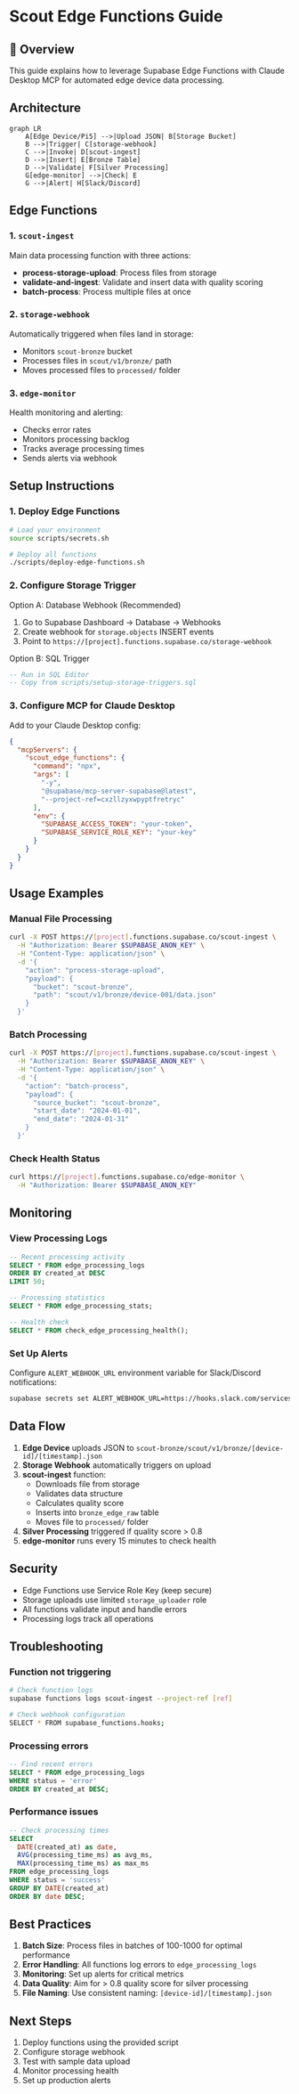 # Scout Edge Functions Guide

## 🚀 Overview

This guide explains how to leverage Supabase Edge Functions with Claude Desktop MCP for automated edge device data processing.

## Architecture

```mermaid
graph LR
    A[Edge Device/Pi5] -->|Upload JSON| B[Storage Bucket]
    B -->|Trigger| C[storage-webhook]
    C -->|Invoke| D[scout-ingest]
    D -->|Insert| E[Bronze Table]
    D -->|Validate| F[Silver Processing]
    G[edge-monitor] -->|Check| E
    G -->|Alert| H[Slack/Discord]
```

## Edge Functions

### 1. `scout-ingest`
Main data processing function with three actions:
- **process-storage-upload**: Process files from storage
- **validate-and-ingest**: Validate and insert data with quality scoring
- **batch-process**: Process multiple files at once

### 2. `storage-webhook`
Automatically triggered when files land in storage:
- Monitors `scout-bronze` bucket
- Processes files in `scout/v1/bronze/` path
- Moves processed files to `processed/` folder

### 3. `edge-monitor`
Health monitoring and alerting:
- Checks error rates
- Monitors processing backlog
- Tracks average processing times
- Sends alerts via webhook

## Setup Instructions

### 1. Deploy Edge Functions

```bash
# Load your environment
source scripts/secrets.sh

# Deploy all functions
./scripts/deploy-edge-functions.sh
```

### 2. Configure Storage Trigger

Option A: Database Webhook (Recommended)
1. Go to Supabase Dashboard → Database → Webhooks
2. Create webhook for `storage.objects` INSERT events
3. Point to `https://[project].functions.supabase.co/storage-webhook`

Option B: SQL Trigger
```sql
-- Run in SQL Editor
-- Copy from scripts/setup-storage-triggers.sql
```

### 3. Configure MCP for Claude Desktop

Add to your Claude Desktop config:
```json
{
  "mcpServers": {
    "scout_edge_functions": {
      "command": "npx",
      "args": [
        "-y",
        "@supabase/mcp-server-supabase@latest",
        "--project-ref=cxzllzyxwpyptfretryc"
      ],
      "env": {
        "SUPABASE_ACCESS_TOKEN": "your-token",
        "SUPABASE_SERVICE_ROLE_KEY": "your-key"
      }
    }
  }
}
```

## Usage Examples

### Manual File Processing
```bash
curl -X POST https://[project].functions.supabase.co/scout-ingest \
  -H "Authorization: Bearer $SUPABASE_ANON_KEY" \
  -H "Content-Type: application/json" \
  -d '{
    "action": "process-storage-upload",
    "payload": {
      "bucket": "scout-bronze",
      "path": "scout/v1/bronze/device-001/data.json"
    }
  }'
```

### Batch Processing
```bash
curl -X POST https://[project].functions.supabase.co/scout-ingest \
  -H "Authorization: Bearer $SUPABASE_ANON_KEY" \
  -H "Content-Type: application/json" \
  -d '{
    "action": "batch-process",
    "payload": {
      "source_bucket": "scout-bronze",
      "start_date": "2024-01-01",
      "end_date": "2024-01-31"
    }
  }'
```

### Check Health Status
```bash
curl https://[project].functions.supabase.co/edge-monitor \
  -H "Authorization: Bearer $SUPABASE_ANON_KEY"
```

## Monitoring

### View Processing Logs
```sql
-- Recent processing activity
SELECT * FROM edge_processing_logs 
ORDER BY created_at DESC 
LIMIT 50;

-- Processing statistics
SELECT * FROM edge_processing_stats;

-- Health check
SELECT * FROM check_edge_processing_health();
```

### Set Up Alerts
Configure `ALERT_WEBHOOK_URL` environment variable for Slack/Discord notifications:
```bash
supabase secrets set ALERT_WEBHOOK_URL=https://hooks.slack.com/services/...
```

## Data Flow

1. **Edge Device** uploads JSON to `scout-bronze/scout/v1/bronze/[device-id]/[timestamp].json`
2. **Storage Webhook** automatically triggers on upload
3. **scout-ingest** function:
   - Downloads file from storage
   - Validates data structure
   - Calculates quality score
   - Inserts into `bronze_edge_raw` table
   - Moves file to `processed/` folder
4. **Silver Processing** triggered if quality score > 0.8
5. **edge-monitor** runs every 15 minutes to check health

## Security

- Edge Functions use Service Role Key (keep secure)
- Storage uploads use limited `storage_uploader` role
- All functions validate input and handle errors
- Processing logs track all operations

## Troubleshooting

### Function not triggering
```bash
# Check function logs
supabase functions logs scout-ingest --project-ref [ref]

# Check webhook configuration
SELECT * FROM supabase_functions.hooks;
```

### Processing errors
```sql
-- Find recent errors
SELECT * FROM edge_processing_logs 
WHERE status = 'error' 
ORDER BY created_at DESC;
```

### Performance issues
```sql
-- Check processing times
SELECT 
  DATE(created_at) as date,
  AVG(processing_time_ms) as avg_ms,
  MAX(processing_time_ms) as max_ms
FROM edge_processing_logs
WHERE status = 'success'
GROUP BY DATE(created_at)
ORDER BY date DESC;
```

## Best Practices

1. **Batch Size**: Process files in batches of 100-1000 for optimal performance
2. **Error Handling**: All functions log errors to `edge_processing_logs`
3. **Monitoring**: Set up alerts for critical metrics
4. **Data Quality**: Aim for > 0.8 quality score for silver processing
5. **File Naming**: Use consistent naming: `[device-id]/[timestamp].json`

## Next Steps

1. Deploy functions using the provided script
2. Configure storage webhook
3. Test with sample data upload
4. Monitor processing health
5. Set up production alerts